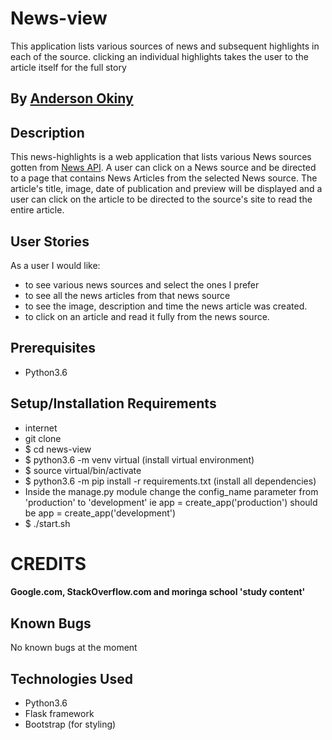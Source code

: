 # News-view

This application lists various sources of news and subsequent highlights in each of the source. clicking an individual highlights takes the user to the article itself for the full story

## By **[Anderson Okiny](https://github.com/opanga77)**

## Description
This news-highlights is a web application that lists various News sources gotten from [News API](https://newsapi.org/). A user can click on a News source and be directed to a page that contains News Articles from the selected News source. The article's title, image, date of publication and preview will be displayed and a user can click on the article to be directed to the source's site to read the entire article.

## User Stories
As a user I would like:
* to see various news sources and select the ones I prefer
* to see all the news articles from that news source
* to see the image, description and time the news article was created.
* to click on an article and read it fully from the news source.


## Prerequisites
* Python3.6


## Setup/Installation Requirements
* internet 
* git clone 
* $ cd news-view
* $ python3.6 -m venv virtual (install virtual environment)
* $ source virtual/bin/activate
* $ python3.6 -m pip install -r requirements.txt (install all dependencies)
* Inside the manage.py module change the config_name parameter from 'production' to 'development' ie app = create_app('production') should be app = create_app('development')
* $ ./start.sh

# CREDITS

#### Google.com, StackOverflow.com and moringa school 'study content'



## Known Bugs

No known bugs at the moment

## Technologies Used
- Python3.6
- Flask framework
- Bootstrap (for styling)

